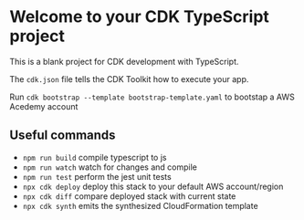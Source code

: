 # Welcome to your CDK TypeScript project

This is a blank project for CDK development with TypeScript.

The `cdk.json` file tells the CDK Toolkit how to execute your app.

Run `cdk bootstrap --template bootstrap-template.yaml` to bootstap a AWS Acedemy account

## Useful commands

* `npm run build`   compile typescript to js
* `npm run watch`   watch for changes and compile
* `npm run test`    perform the jest unit tests
* `npx cdk deploy`  deploy this stack to your default AWS account/region
* `npx cdk diff`    compare deployed stack with current state
* `npx cdk synth`   emits the synthesized CloudFormation template
